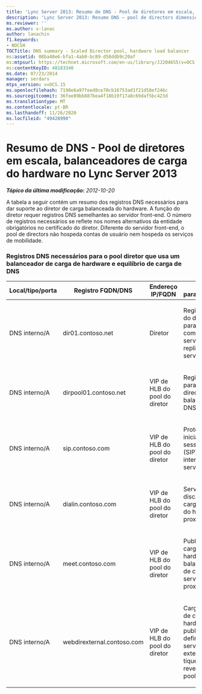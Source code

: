 ```yaml
---
title: 'Lync Server 2013: Resumo de DNS - Pool de diretores em escala, balanceadores de carga do hardware'
description: 'Lync Server 2013: Resumo DNS – pool de directors dimensionados, balanceador de carga de hardware.'
ms.reviewer: ''
ms.author: v-lanac
author: lanachin
f1.keywords:
- NOCSH
TOCTitle: DNS summary - Scaled Director pool, hardware load balancer
ms:assetid: 08ba48e6-bfa1-4ab0-bc89-d58ddb9c20af
ms:mtpsurl: https://technet.microsoft.com/en-us/library/JJ204655(v=OCS.15)
ms:contentKeyID: 48183340
ms.date: 07/23/2014
manager: serdars
mtps_version: v=OCS.15
ms.openlocfilehash: 7198e6a97feed8ce70cb16753ad1f21d58ef246c
ms.sourcegitcommit: 36fee89bb887bea4f18b19f17a8c69daf5bc423d
ms.translationtype: MT
ms.contentlocale: pt-BR
ms.lasthandoff: 11/26/2020
ms.locfileid: "49428990"
---
```

# <a name="dns-summary---scaled-director-pool-hardware-load-balancer-in-lync-server-2013"></a>Resumo de DNS - Pool de diretores em escala, balanceadores de carga do hardware no Lync Server 2013

<div data-xmlns="http://www.w3.org/1999/xhtml">

<div class="topic" data-xmlns="http://www.w3.org/1999/xhtml" data-msxsl="urn:schemas-microsoft-com:xslt" data-cs="https://msdn.microsoft.com/">

<div data-asp="https://msdn2.microsoft.com/asp">



</div>

<div id="mainSection">

<div id="mainBody">

<span> </span>

_**Tópico da última modificação:** 2012-10-20_

A tabela a seguir contém um resumo dos registros DNS necessários para dar suporte ao diretor de carga balanceada do hardware. A função do diretor requer registros DNS semelhantes ao servidor front-end. O número de registros necessários se reflete nos nomes alternativos da entidade obrigatórios no certificado do diretor. Diferente do servidor front-end, o pool de directors não hospeda contas de usuário nem hospeda os serviços de mobilidade.

### <a name="dns-records-required-for-the-director-pool-using-a-hardware-load-balancer-and-dns-load-balancing"></a>Registros DNS necessários para o pool diretor que usa um balanceador de carga de hardware e equilíbrio de carga de DNS

<table>
<colgroup>
<col style="width: 25%" />
<col style="width: 25%" />
<col style="width: 25%" />
<col style="width: 25%" />
</colgroup>
<thead>
<tr class="header">
<th>Local/tipo/porta</th>
<th>Registro FQDN/DNS</th>
<th>Endereço IP/FQDN</th>
<th>Mapas para/comentários</th>
</tr>
</thead>
<tbody>
<tr class="odd">
<td><p>DNS interno/A</p></td>
<td><p>dir01.contoso.net</p></td>
<td><p>Diretor</p></td>
<td><p>Registro de host do diretor usado para a comunicação de servidor para replicação e servidor</p></td>
</tr>
<tr class="even">
<td><p>DNS interno/A</p></td>
<td><p>dirpool01.contoso.net</p></td>
<td><p>VIP de HLB do pool do diretor</p></td>
<td><p>Registro de host para o pool de directors de carga balanceada do DNS</p></td>
</tr>
<tr class="odd">
<td><p>DNS interno/A</p></td>
<td><p>sip.contoso.com</p></td>
<td><p>VIP de HLB do pool do diretor</p></td>
<td><p>Protocolo de iniciação de sessão de entrada (SIP) da interface interna do servidor de borda</p></td>
</tr>
<tr class="even">
<td><p>DNS interno/A</p></td>
<td><p>dialin.contoso.com</p></td>
<td><p>VIP de HLB do pool do diretor</p></td>
<td><p>Serviços Web de discagem com carga balanceada do hardware de proxy reverso</p></td>
</tr>
<tr class="odd">
<td><p>DNS interno/A</p></td>
<td><p>meet.contoso.com</p></td>
<td><p>VIP de HLB do pool do diretor</p></td>
<td><p>Publicação de carga de hardware com balanceamento de carga de serviços Web de proxy reverso</p></td>
</tr>
<tr class="even">
<td><p>DNS interno/A</p></td>
<td><p>webdirexternal.contoso.com</p></td>
<td><p>VIP de HLB do pool do diretor</p></td>
<td><p>Carga balanceada de carga de hardware publicada e definida pelos serviços Web externos de tíquete de proxy reverso para o pool de diretor</p></td>
</tr>
</tbody>
</table>


</div>

<span> </span>

</div>

</div>

</div>

